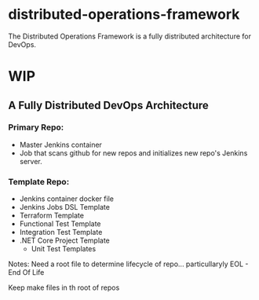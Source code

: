 # distributed-operations-framework

The Distributed Operations Framework is a fully distributed architecture for DevOps.

# WIP

## A Fully Distributed DevOps Architecture

### Primary Repo:
  - Master Jenkins container
  - Job that scans github for new repos and initializes new repo's Jenkins server.

### Template Repo:
  - Jenkins container docker file
  - Jenkins Jobs DSL Template
  - Terraform Template
  - Functional Test Template
  - Integration Test Template
  - .NET Core Project Template
    - Unit Test Templates

Notes:
Need a root file to determine lifecycle of repo... particullaryly EOL - End Of Life 

Keep make files in th root of repos